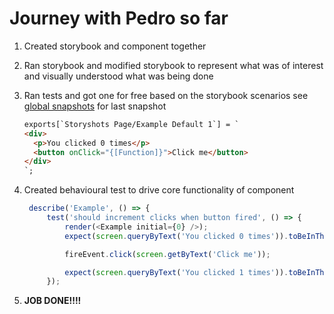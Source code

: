 # Journey with Pedro so far

1. Created storybook and component together

2. Ran storybook and modified storybook to represent what was of interest and visually understood what was being done

3. Ran tests and got one for free based on the storybook scenarios see [global snapshots](src/**snapshots**/storybook.test.js.snap) for last snapshot

   ```html
   exports[`Storyshots Page/Example Default 1`] = `
   <div>
     <p>You clicked 0 times</p>
     <button onClick="{[Function]}">Click me</button>
   </div>
   `;
   ```

4. Created behavioural test to drive core functionality of component

   ```javascript
    describe('Example', () => {
        test('should increment clicks when button fired', () => {
            render(<Example initial={0} />);
            expect(screen.queryByText('You clicked 0 times')).toBeInTheDocument();

            fireEvent.click(screen.getByText('Click me'));

            expect(screen.queryByText('You clicked 1 times')).toBeInTheDocument();
        });
   ```

5. **JOB DONE!!!!**
